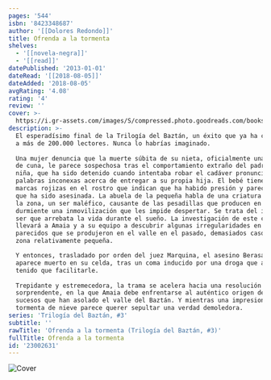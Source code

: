 ```yaml
---
pages: '544'
isbn: '8423348687'
author: '[[Dolores Redondo]]'
title: Ofrenda a la tormenta
shelves:
  - '[[novela-negra]]'
  - '[[read]]'
datePublished: '2013-01-01'
dateRead: '[[2018-08-05]]'
dateAdded: '2018-08-05'
avgRating: '4.08'
rating: '4'
review: ''
cover: >-
  https://i.gr-assets.com/images/S/compressed.photo.goodreads.com/books/1408544563l/23002631.jpg
description: >-
  El esperadísimo final de la Trilogía del Baztán, un éxito que ya ha cautivado
  a más de 200.000 lectores. Nunca lo habrías imaginado.  
    
  Una mujer denuncia que la muerte súbita de su nieta, oficialmente una muerte
  de cuna, le parece sospechosa tras el comportamiento extraño del padre de la
  niña, que ha sido detenido cuando intentaba robar el cadáver pronunciando
  palabras inconexas acerca de entregar a su propia hija. El bebé tiene unas
  marcas rojizas en el rostro que indican que ha habido presión y parece claro
  que ha sido asesinada. La abuela de la pequeña habla de una criatura mágica de
  la zona, un ser maléfico, causante de las pesadillas que producen en el
  durmiente una inmovilización que les impide despertar. Se trata del inguma, el
  ser que arrebata la vida durante el sueño. La investigación de este caso
  llevará a Amaia y a su equipo a descubrir algunas irregularidades en casos
  parecidos que se produjeron en el valle en el pasado, demasiados casos en una
  zona relativamente pequeña.  

  Y entonces, trasladado por orden del juez Marquina, el asesino Berasategui
  aparece muerto en su celda, tras un coma inducido por una droga que alguien ha
  tenido que facilitarle.  
    
  Trepidante y estremecedora, la trama se acelera hacia una resolución
  sorprendente, en la que Amaia debe enfrentarse al auténtico origen de los
  sucesos que han asolado el valle del Baztán. Y mientras una impresionante
  tormenta de nieve parece querer sepultar una verdad demoledora.
series: 'Trilogía del Baztán, #3'
subtitle: ''
rawTitle: 'Ofrenda a la tormenta (Trilogía del Baztán, #3)'
fullTitle: Ofrenda a la tormenta
id: '23002631'
---
```

![Cover](https:&#x2F;&#x2F;i.gr-assets.com&#x2F;images&#x2F;S&#x2F;compressed.photo.goodreads.com&#x2F;books&#x2F;1408544563l&#x2F;23002631.jpg)
